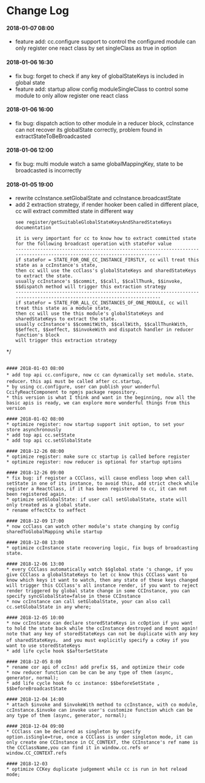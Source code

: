 
# Change Log
#### 2018-01-07 08:00
* feature add: cc.configure support to control the configured module can only register one react class by set singleClass as true in option


#### 2018-01-06 16:30
* fix bug: forget to check if any key of globalStateKeys is included in global state
* feature add: startup allow config moduleSingleClass to control some module to only allow register one react class

#### 2018-01-06 16:00
* fix bug: dispatch action to other module in a reducer block, ccInstance can not recover its globalState correctly, problem found in extractStateToBeBroadcasted
  
#### 2018-01-06 12:00
* fix bug: multi module watch a same globalMappingKey, state to be broadcasted is incorrectly

#### 2018-01-05 19:00
* rewrite ccInstance.setGlobalState and ccInstance.broadcastState
* add 2 extraction strategy, if render hooker been called in different place, cc will extract committed state in different way
  ```
  see register/getSuitableGlobalStateKeysAndSharedStateKeys documentation

  it is very important for cc to know how to extract committed state for the following broadcast operation with stateFor value
  ------------------------------------------------------------------------------------------------------------------------
  if stateFor = STATE_FOR_ONE_CC_INSTANCE_FIRSTLY, cc will treat this state as a ccInstance's state, 
  then cc will use the ccClass's globalStateKeys and sharedStateKeys to extract the state.
  usually ccInstance's $$commit, $$call, $$callThunk, $$invoke, $$dispatch method will trigger this extraction strategy
  ------------------------------------------------------------------------------------------------------------------------
  if stateFor = STATE_FOR_ALL_CC_INSTANCES_OF_ONE_MODULE, cc will treat this state as a module state, 
  then cc will use the this module's globalStateKeys and sharedStateKeys to extract the state.
  usually ccInstance's $$commitWith, $$callWith, $$callThunkWith, $$effect, $$xeffect, $$invokeWith and dispatch handler in reducer function's block
  will trigger this extraction strategy
 */
  ```
  
#### 2018-01-03 08:00
* add top api cc.configure, now cc can dynamically set module、state、reducer，this api must be called after cc.startup,
* by using cc.configure, user can publish your wonderful CcifyReactComponent to npmjs package repository.
* this version is what I think and want in the beginning, now all the basic apis is ready, we can explore more wonderful things from this version
  
#### 2018-01-02 08:00
* optimize register: now startup support init option, to set your store asynchronously
* add top api cc.setState
* add top api cc.setGlobalState

#### 2018-12-26 08:00
* optimize register: make sure cc startup is called before register
* optimize register: now reducer is optional for startup options

#### 2018-12-26 09:00
* fix bug: if register a CCClass, will cause endless loop when call setState in one of its instance, to avoid this, add strict check while register a ReactClass, if it has been registered to cc, it can not been registered again.
* optimize setGlobalState: if user call setGlobalState, state will only treated as a global state.
* rename effectCtx to xeffect

#### 2018-12-09 17:00
* now ccClass can watch other module's state changing by config sharedToGlobalMapping while startup

#### 2018-12-08 13:00
* optimize ccInstance state recovering logic, fix bugs of broadcasting state.

#### 2018-12-06 13:00
* every CCClass automatically watch $$global state 's change, if you give CCClass a globalStateKeys to let cc know this CCClass want to know which keys it want to watch, then any state of these keys changed will trigger this CCClass's all instance render, if you want to reject render triggered by global state change in some CCInstance, you can specify syncGlobalState=false in these CCInstance
* now ccInstance can call setGlobalState, your can also call cc.setGlobalState in any where;

#### 2018-12-05 10:00
* now ccInstance can declare storedStateKeys in ccOption if you want to hold the state back while the ccInstance destroyed and mount again! note that any key of storedStateKeys can not be duplicate with any key of sharedStateKeys， and you must explicitly specify a ccKey if you want to use storedStateKeys
* add life cycle hook $$afterSetState

#### 2018-12-05 8:00
* rename cor api of ccIns! add prefix $$, and optimize their code
* now reducer function can be can be any type of them (async, generator, normal);
* add life cycle hook fo cc instance: $$beforeSetState , $$beforeBroadcastState

#### 2018-12-04 14:00
* attach $invoke and $invokeWith method to ccInstance, with co module, ccInstance.$invoke can invoke user's customize function which can be any type of them (async, generator, normal);

#### 2018-12-04 09:00
* CCClass can be declared as singleton by specify option.isSingle=true, once a CCClass is under singleton mode, it can only create one CCInstance in CC_CONTEXT, the CCInstance's ref name is the CCClassName,you can find it in window.cc.refs or window.CC_CONTEXT.refs

#### 2018-12-03
* optimize CCKey duplicate judgement while cc is run in hot reload mode;